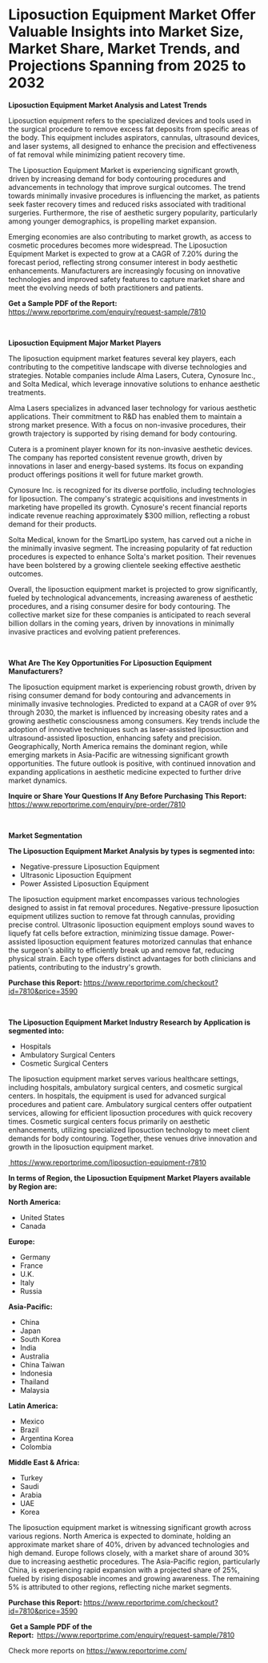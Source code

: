 <p><h1>Liposuction Equipment Market Offer Valuable Insights into Market Size, Market Share, Market Trends, and Projections Spanning from 2025 to 2032</h1></p><p><strong>Liposuction Equipment Market Analysis and Latest Trends</strong></p>
<p><p>Liposuction equipment refers to the specialized devices and tools used in the surgical procedure to remove excess fat deposits from specific areas of the body. This equipment includes aspirators, cannulas, ultrasound devices, and laser systems, all designed to enhance the precision and effectiveness of fat removal while minimizing patient recovery time.</p><p>The Liposuction Equipment Market is experiencing significant growth, driven by increasing demand for body contouring procedures and advancements in technology that improve surgical outcomes. The trend towards minimally invasive procedures is influencing the market, as patients seek faster recovery times and reduced risks associated with traditional surgeries. Furthermore, the rise of aesthetic surgery popularity, particularly among younger demographics, is propelling market expansion. </p><p>Emerging economies are also contributing to market growth, as access to cosmetic procedures becomes more widespread. The Liposuction Equipment Market is expected to grow at a CAGR of 7.20% during the forecast period, reflecting strong consumer interest in body aesthetic enhancements. Manufacturers are increasingly focusing on innovative technologies and improved safety features to capture market share and meet the evolving needs of both practitioners and patients.</p></p>
<p><strong>Get a Sample PDF of the Report:&nbsp;</strong> <a href="https://www.reportprime.com/enquiry/request-sample/7810?utm_campaign=2181&utm_medium=2&utm_source=Github&utm_content=ia&utm_term=19032025&utm_id=liposuction-equipment">https://www.reportprime.com/enquiry/request-sample/7810</a></p>
<p>&nbsp;</p>
<p><strong>Liposuction Equipment Major Market Players</strong></p>
<p><p>The liposuction equipment market features several key players, each contributing to the competitive landscape with diverse technologies and strategies. Notable companies include Alma Lasers, Cutera, Cynosure Inc., and Solta Medical, which leverage innovative solutions to enhance aesthetic treatments.</p><p>Alma Lasers specializes in advanced laser technology for various aesthetic applications. Their commitment to R&D has enabled them to maintain a strong market presence. With a focus on non-invasive procedures, their growth trajectory is supported by rising demand for body contouring.</p><p>Cutera is a prominent player known for its non-invasive aesthetic devices. The company has reported consistent revenue growth, driven by innovations in laser and energy-based systems. Its focus on expanding product offerings positions it well for future market growth.</p><p>Cynosure Inc. is recognized for its diverse portfolio, including technologies for liposuction. The company's strategic acquisitions and investments in marketing have propelled its growth. Cynosure's recent financial reports indicate revenue reaching approximately $300 million, reflecting a robust demand for their products.</p><p>Solta Medical, known for the SmartLipo system, has carved out a niche in the minimally invasive segment. The increasing popularity of fat reduction procedures is expected to enhance Solta's market position. Their revenues have been bolstered by a growing clientele seeking effective aesthetic outcomes.</p><p>Overall, the liposuction equipment market is projected to grow significantly, fueled by technological advancements, increasing awareness of aesthetic procedures, and a rising consumer desire for body contouring. The collective market size for these companies is anticipated to reach several billion dollars in the coming years, driven by innovations in minimally invasive practices and evolving patient preferences.</p></p>
<p>&nbsp;</p>
<p><strong>What Are The Key Opportunities For Liposuction Equipment Manufacturers?</strong></p>
<p><p>The liposuction equipment market is experiencing robust growth, driven by rising consumer demand for body contouring and advancements in minimally invasive technologies. Predicted to expand at a CAGR of over 9% through 2030, the market is influenced by increasing obesity rates and a growing aesthetic consciousness among consumers. Key trends include the adoption of innovative techniques such as laser-assisted liposuction and ultrasound-assisted liposuction, enhancing safety and precision. Geographically, North America remains the dominant region, while emerging markets in Asia-Pacific are witnessing significant growth opportunities. The future outlook is positive, with continued innovation and expanding applications in aesthetic medicine expected to further drive market dynamics.</p></p>
<p><strong>Inquire or Share Your Questions If Any Before Purchasing This Report:</strong> <a href="https://www.reportprime.com/enquiry/pre-order/7810?utm_campaign=2181&utm_medium=2&utm_source=Github&utm_content=ia&utm_term=19032025&utm_id=liposuction-equipment">https://www.reportprime.com/enquiry/pre-order/7810</a></p>
<p>&nbsp;</p>
<p><strong>Market Segmentation</strong></p>
<p><strong>The Liposuction Equipment Market Analysis by types is segmented into:</strong></p>
<p><ul><li>Negative-pressure Liposuction Equipment</li><li>Ultrasonic Liposuction Equipment</li><li>Power Assisted Liposuction Equipment</li></ul></p>
<p><p>The liposuction equipment market encompasses various technologies designed to assist in fat removal procedures. Negative-pressure liposuction equipment utilizes suction to remove fat through cannulas, providing precise control. Ultrasonic liposuction equipment employs sound waves to liquefy fat cells before extraction, minimizing tissue damage. Power-assisted liposuction equipment features motorized cannulas that enhance the surgeon's ability to efficiently break up and remove fat, reducing physical strain. Each type offers distinct advantages for both clinicians and patients, contributing to the industry's growth.</p></p>
<p><strong>Purchase this Report:&nbsp;</strong><a href="https://www.reportprime.com/checkout?id=7810&price=3590&utm_campaign=2181&utm_medium=2&utm_source=Github&utm_content=ia&utm_term=19032025&utm_id=liposuction-equipment">https://www.reportprime.com/checkout?id=7810&price=3590</a></p>
<p>&nbsp;</p>
<p><strong>The Liposuction Equipment Market Industry Research by Application is segmented into:</strong></p>
<p><ul><li>Hospitals</li><li>Ambulatory Surgical Centers</li><li>Cosmetic Surgical Centers</li></ul></p>
<p><p>The liposuction equipment market serves various healthcare settings, including hospitals, ambulatory surgical centers, and cosmetic surgical centers. In hospitals, the equipment is used for advanced surgical procedures and patient care. Ambulatory surgical centers offer outpatient services, allowing for efficient liposuction procedures with quick recovery times. Cosmetic surgical centers focus primarily on aesthetic enhancements, utilizing specialized liposuction technology to meet client demands for body contouring. Together, these venues drive innovation and growth in the liposuction equipment market.</p></p>
<p><a href="https://www.reportprime.com/liposuction-equipment-r7810?utm_campaign=2181&utm_medium=2&utm_source=Github&utm_content=ia&utm_term=19032025&utm_id=liposuction-equipment">&nbsp;https://www.reportprime.com/liposuction-equipment-r7810</a></p>
<p><strong>In terms of Region, the Liposuction Equipment Market Players available by Region are:</strong></p>
<p>
    <p> <strong> North America: </strong>
        <ul>
            <li>United States</li>
            <li>Canada</li>
        </ul>
        </p> 
    <p> <strong> Europe: </strong>
        <ul>
            <li>Germany</li>
            <li>France</li>
            <li>U.K.</li>
            <li>Italy</li>
            <li>Russia</li>
        </ul>
        </p> 
    <p> <strong> Asia-Pacific: </strong>
        <ul>
            <li>China</li>
            <li>Japan</li>
            <li>South Korea</li>
            <li>India</li>
            <li>Australia</li>
            <li>China Taiwan</li>
            <li>Indonesia</li>
            <li>Thailand</li>
            <li>Malaysia</li>
        </ul>
        </p> 
    <p> <strong> Latin America: </strong>
        <ul>
            <li>Mexico</li>
            <li>Brazil</li>
            <li>Argentina Korea</li>
            <li>Colombia</li>
        </ul>
        </p> 
    <p> <strong> Middle East & Africa: </strong>
        <ul>
            <li>Turkey</li>
            <li>Saudi</li>
            <li>Arabia</li>
            <li>UAE</li>
            <li>Korea</li>
        </ul>
    </p>
    </p>
<p><p>The liposuction equipment market is witnessing significant growth across various regions. North America is expected to dominate, holding an approximate market share of 40%, driven by advanced technologies and high demand. Europe follows closely, with a market share of around 30% due to increasing aesthetic procedures. The Asia-Pacific region, particularly China, is experiencing rapid expansion with a projected share of 25%, fueled by rising disposable incomes and growing awareness. The remaining 5% is attributed to other regions, reflecting niche market segments.</p></p>
<p><strong>Purchase this Report: </strong><a href="https://www.reportprime.com/checkout?id=7810&price=3590&utm_campaign=2181&utm_medium=2&utm_source=Github&utm_content=ia&utm_term=19032025&utm_id=liposuction-equipment">https://www.reportprime.com/checkout?id=7810&price=3590</a></p>
<p>&nbsp;<strong>Get a Sample PDF of the Report:&nbsp;&nbsp;</strong><a href="https://www.reportprime.com/enquiry/request-sample/7810?utm_campaign=2181&utm_medium=2&utm_source=Github&utm_content=ia&utm_term=19032025&utm_id=liposuction-equipment">https://www.reportprime.com/enquiry/request-sample/7810</a></p>
<p><strong></strong></p>
<p>Check more reports on <a href="https://www.reportprime.com/?utm_campaign=2181&utm_medium=2&utm_source=Github&utm_content=ia&utm_term=19032025&utm_id=liposuction-equipment">https://www.reportprime.com/</a></p>
